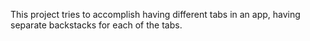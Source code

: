 This project tries to accomplish having different tabs in an app, having separate backstacks for each of the tabs.
